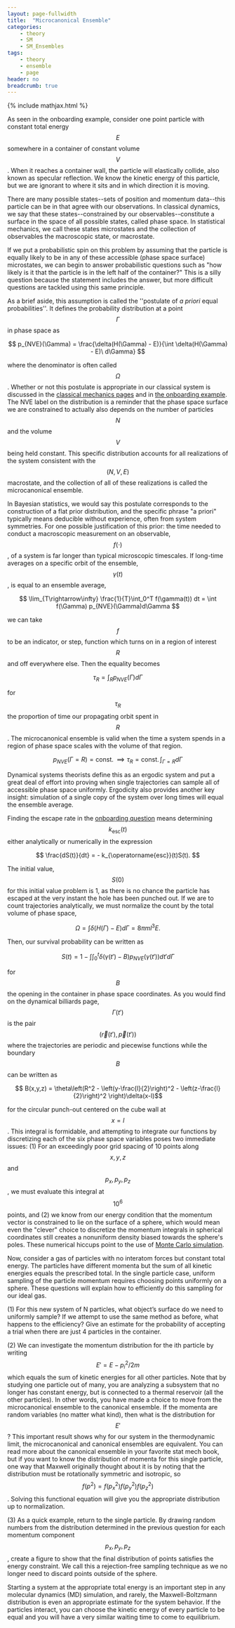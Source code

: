 ```yaml
---
layout: page-fullwidth
title:  "Microcanonical Ensemble"
categories:
    - theory
    - SM
    - SM_Ensembles
tags:
    - theory
    - ensemble
    - page
header: no
breadcrumb: true
---
```


{% include mathjax.html %}

As seen in the onboarding example, consider one point particle with constant total energy $$E$$ somewhere in a container of constant volume $$V$$. When it reaches a container wall, the particle will elastically collide, also known as specular reflection. We know the kinetic energy of this particle, but we are ignorant to where it sits and in which direction it is moving. 

There are many possible states--sets of position and momentum data--this particle can be in that agree with our observations. In classical dynamics, we say that these states--constrained by our observables--constitute a surface in the space of all possible states, called phase space. In statistical mechanics, we call these states microstates and the collection of observables the macroscopic state, or macrostate.

If we put a probabilistic spin on this problem by assuming that the particle is equally likely to be in any of these accessible (phase space surface) microstates, we can begin to answer probabilistic questions such as "how likely is it that the particle is in the left half of the container?" This is a silly question because the statement includes the answer, but more difficult questions are tackled using this same principle. 

As a brief aside, this assumption is called the ''postulate of *a priori* equal probabilities''. It defines the probability distribution at a point $$\Gamma$$ in phase space as

$$ p_{NVE}(\Gamma) = \frac{\delta(H(\Gamma) - E)}{\int \delta(H(\Gamma) - E)\ d\Gamma} $$

where the denominator is often called $$\Omega$$. Whether or not this postulate is appropriate in our classical system is discussed in the [classical mechanics pages]({{site.url}}{{site.baseurl}}/theory/cm/cm_misc/dynamical_billiards.md) and in [the onboarding example]({{site.url}}{{site.baseurl}}/sop/new-students.md#all-together-now). The NVE label on the distribution is a reminder that the phase space surface we are constrained to actually also depends on the number of particles $$N$$ and the volume $$V$$ being held constant. This specific distribution accounts for all realizations of the system consistent with the $$(N,V,E)$$ macrostate, and the collection of all of these realizations is called the microcanonical ensemble.

In Bayesian statistics, we would say this postulate corresponds to the construction of a flat prior distribution, and the specific phrase "a priori" typically means deducible without experience, often from system symmetries. For one possible justification of this prior: the time needed to conduct a macroscopic measurement on an observable, $$f(\cdot)$$, of a system is far longer than typical microscopic timescales. If long-time averages on a specific orbit of the ensemble, $$\gamma(t)$$, is equal to an ensemble average, 

$$ \lim_{T\rightarrow\infty} 
\frac{1}{T}\int_0^T f(\gamma(t)) dt = \int f(\Gamma) p_{NVE}(\Gamma)d\Gamma $$

we can take $$f$$ to be an indicator, or step, function which turns on in a region of interest $$R$$ and off everywhere else. Then the equality becomes

$$ \tau_R = \int_R p_{NVE}(\Gamma)d\Gamma $$

for $$\tau_R$$ the proportion of time our propagating orbit spent in $$R$$. The microcanonical ensemble is valid when the time a system spends in a region of phase space scales with the volume of that region.

$$ p_{NVE}(\Gamma = R) = \operatorname{const.} \implies \tau_R = \operatorname{const.}\int_{\Gamma = R} d\Gamma $$

Dynamical systems theorists define this as an ergodic system and put a great deal of effort into proving when single trajectories can sample all of accessible phase space uniformly. Ergodicity also provides another key insight: simulation of a single copy of the system over long times will equal the ensemble average.

Finding the escape rate in the [onboarding question]({{site.url}}{{site.baseurl}}/sop/new-students.md#all-together-now) means determining $$k_{\operatorname{esc}}(t)$$ either analytically or numerically in the expression

$$ \frac{dS(t)}{dt} = - k_{\operatorname{esc}}(t)S(t). $$

The initial value, $$S(0)$$ for this initial value problem is 1, as there is no chance the particle has escaped at the very instant the hole has been punched out. If we are to count trajectories analytically, we must normalize the count by the total volume of phase space,

$$ \Omega = \int \delta(H(\Gamma) - E) d\Gamma = 8\pi ml^3E. $$

Then, our survival probability can be written as

$$ S(t) = 1 - \int \int_0^t \delta(\gamma(t') - B) p_{NVE}(\gamma(t')) dt' d\Gamma $$

for $$B$$ the opening in the container in phase space coordinates. As you would find on the dynamical billiards page, $$\Gamma(t')$$ is the pair $$(\vec r(t'),\vec p(t'))$$ where the trajectories are periodic and piecewise functions while the boundary $$B$$ can be written as

$$ B(x,y,z) = \theta\left(R^2 - \left(y-\frac{l}{2}\right)^2 - \left(z-\frac{l}{2}\right)^2 \right)\delta(x-l)$$

for the circular punch-out centered on the cube wall at $$x = l$$. This integral is formidable, and attempting to integrate our functions by discretizing each of the six phase space variables poses two immediate issues: (1) For an exceedingly poor grid spacing of 10 points along $$x,y,z$$ and $$p_x,p_y,p_z$$, we must evaluate this integral at $$10^6$$ points, and (2) we know from our energy condition that the momentum vector is constrained to lie on the surface of a sphere, which would mean even the "clever" choice to discretize the momentum integrals in spherical coordinates still creates a nonuniform density biased towards the sphere's poles. These numerical hiccups point to the use of [Monte Carlo simulation]({{site.url}}{{site.baseurl}}/theory/sm/monte-carlo).

Now, consider a gas of particles with no interatom forces but constant total energy.
The particles have different momenta but the sum of all kinetic energies equals the prescribed total. In the single particle case, uniform sampling of the particle momentum
requires choosing points uniformly on a sphere. These questions will explain how to efficiently do this sampling for our ideal gas. 

(1) For this new system of N particles, what object’s surface do we need to uniformly sample? If we attempt to use the same method as before, what happens to the efficiency? Give an estimate for the probability of accepting a trial when there are just 4 particles in the container.

(2) We can investigate the momentum distribution for the ith particle by writing $$ E' =  E - p_i^2/2m $$ which equals the sum of kinetic energies for all other particles. Note that by studying one particle out of many, you are analyzing a subsystem that no longer has constant energy, but is connected to a thermal reservoir (all the other particles). In other words, you have made a choice to move from the microcanonical ensemble to the canonical ensemble. If the momenta are random variables (no matter what kind), then what is the distribution for $$E'$$? This important result shows why for our system in the thermodynamic limit, the microcanonical and canonical ensembles are equivalent. You can read more about the canonical ensemble in your favorite stat mech book, but if you want to know the distribution of momenta for this single particle, one way that Maxwell originally thought about it is by noting that the distribution must be rotationally symmetric and isotropic, so $$f(p^2) = f(p_x^2)f(p_y^2)f(p_z^2)$$. Solving this functional equation will give you the appropriate distribution up to normalization.

(3) As a quick example, return to the single particle. By drawing random numbers from the distribution determined in the previous question for each momentum component $$p_x,p_y,p_z$$, create a figure to show that the final distribution of points satisfies the energy constraint. We call this a rejection-free sampling technique as we no longer need to discard points outside of the sphere.

Starting a system at the appropriate total energy is an important step in any molecular dynamics (MD) simulation, and rarely, the Maxwell-Boltzmann distribution is even an appropriate estimate for the system behavior. If the particles interact, you can choose the kinetic energy of every particle to be equal and you will have a very similar waiting time to come to equilibrium.